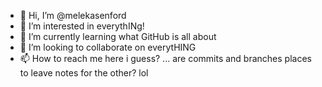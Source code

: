 - 👋 Hi, I’m @melekasenford
- 👀 I’m interested in everythINg!
- 🌱 I’m currently learning what GitHub is all about
- 💞️ I’m looking to collaborate on everytHING
- 📫 How to reach me here i guess? ... are commits and branches places to leave notes for the other? lol

<!---
melekasenford/melekasenford is a ✨ special ✨ repository because its `README.md` (this file) appears on your GitHub profile.
You can click the Preview link to take a look at your changes.
--->
